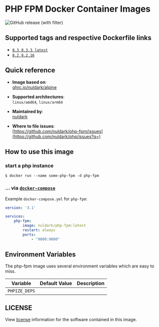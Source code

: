 # PHP FPM Docker Container Images

![GitHub release (with filter)](https://img.shields.io/github/v/release/nuldark/php-fpm)

## Supported tags and respective Dockerfile links
- [`8.3`, `8.3.3`, `latest`](https://github.com/nuldark/php/blob/master/8.3/Dockerfile)
- [`8.2`, `8.2.16`](https://github.com/nuldark/php/blob/master/8.2/Dockerfile)

## Quick reference
- **Image based on**:   
  [ghrc.io/nuldark/alpine](https://github.com/nuldark/php)

- **Supported architectures**:    
  `linux/amd64`, `linux/arm64`

- **Maintained by**:  
  [nuldark](https://github.com/nuldark)

- **Where to file issues**:    
  [https://github.com/nuldark/php-fpm/issues](https://github.com/nuldark/php/issues?q=)

## How to use this image

### start a php instance

```console
$ docker run --name some-php-fpm -d php-fpm
```

### ... via [`docker-compose`](https://github.com/docker/compose)
Example `docker-compose.yml` for `php-fpm`:

```yaml
version: '3.1'

services:
    php-fpm:
        image: nuldark/php-fpm:latest
        restart: always
        ports:
            - "9000:9000"
```

## Environment Variables

The php-fpm image uses several environment variables which are easy to miss.

| Variable      | Default Value | Description |
|---------------|---------------|-------------|
| `PHPIZE_DEPS` |               |             |

## LICENSE

View [license](https://www.php.net/license/) information for the software contained in this image.